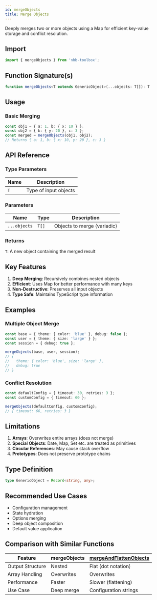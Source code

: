 ```yaml
---
id: mergeObjects
title: Merge Objects
---
```


Deeply merges two or more objects using a Map for efficient key-value storage and conflict resolution.

## Import

```typescript
import { mergeObjects } from 'nhb-toolbox';
```

## Function Signature(s)

```typescript
function mergeObjects<T extends GenericObject>(...objects: T[]): T
```

## Usage

### Basic Merging

```typescript
const obj1 = { a: 1, b: { x: 10 } };
const obj2 = { b: { y: 20 }, c: 3 };
const merged = mergeObjects(obj1, obj2);
// Returns { a: 1, b: { x: 10, y: 20 }, c: 3 }
```

## API Reference

### Type Parameters

| Name | Description |
|------|-------------|
| `T`  | Type of input objects |

### Parameters

| Name | Type | Description |
|------|------|-------------|
| `...objects` | `T[]` | Objects to merge (variadic) |

### Returns

`T`: A new object containing the merged result

## Key Features

1. **Deep Merging**: Recursively combines nested objects
2. **Efficient**: Uses Map for better performance with many keys
3. **Non-Destructive**: Preserves all input objects
4. **Type Safe**: Maintains TypeScript type information

## Examples

### Multiple Object Merge

```typescript
const base = { theme: { color: 'blue' }, debug: false };
const user = { theme: { size: 'large' } };
const session = { debug: true };

mergeObjects(base, user, session);
// {
//   theme: { color: 'blue', size: 'large' },
//   debug: true
// }
```

### Conflict Resolution

```typescript
const defaultConfig = { timeout: 30, retries: 3 };
const customConfig = { timeout: 60 };

mergeObjects(defaultConfig, customConfig);
// { timeout: 60, retries: 3 }
```

## Limitations

1. **Arrays**: Overwrites entire arrays (does not merge)
2. **Special Objects**: Date, Map, Set etc. are treated as primitives
3. **Circular References**: May cause stack overflow
4. **Prototypes**: Does not preserve prototype chains

## Type Definition

```typescript
type GenericObject = Record<string, any>;
```

## Recommended Use Cases

- Configuration management
- State hydration
- Options merging
- Deep object composition
- Default value application

## Comparison with Similar Functions

| Feature          | mergeObjects | [mergeAndFlattenObjects](mergeAndFlattenObjects) |
|------------------|--------------|------------------------|
| Output Structure | Nested       | Flat (dot notation)    |
| Array Handling   | Overwrites   | Overwrites             |
| Performance      | Faster       | Slower (flattening)    |
| Use Case         | Deep merge   | Configuration strings  |
